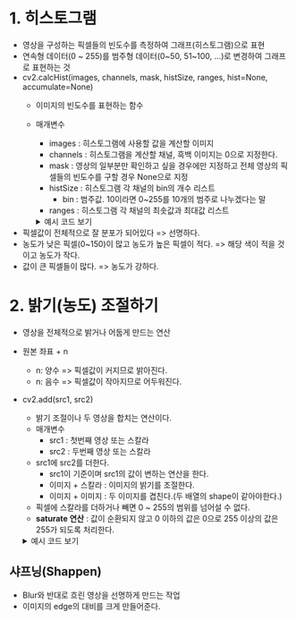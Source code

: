# 1. 히스토그램
- 영상을 구성하는 픽셀들의 빈도수를 측정하여 그래프(히스토그램)으로 표현
- 연속형 데이터(0 ~ 255)를 범주형 데이터(0~50, 51~100, ...)로 변경하여 그래프로 표현하는 것
- cv2.calcHist(images, channels, mask, histSize, ranges, hist=None, accumulate=None)
  - 이미지의 빈도수를 표현하는 함수
  - 매개변수
    - images : 히스토그램에 사용할 값을 계산할 이미지
    - channels : 히스토그램을 계산할 채널, 흑백 이미지는 0으로 지정한다.
    - mask : 영상의 일부분만 확인하고 싶을 경우에만 지정하고 전체 영상의 픽셀들의 빈도수를 구할 경우 None으로 지정
    - histSize : 히스토그램 각 채널의 bin의 개수 리스트
      - bin : 범주값. 10이라면 0~255를 10개의 범주로 나누겠다는 말
    - ranges : 히스토그램 각 채널의 최솟값과 최대값 리스트
    <details>
    <summary>예시 코드 보기</summary>

    ```python
    import cv2

    # 흑백 이미지
    lenna_gray = cv2.imread('Lenna.png', cv2.IMREAD_GRAYSCALE)  # 해당 이미지를 흑백으로 불러온다.(채널이 1개)

    hist = cv2.calcHist([lenna_gray], [0], None, [256], [0, 255])
    # 흑백인(channel)=[0]) lenna_gray의 영상 전체를 256개의 범주값으로 나눠서 최소는 0 최대는 255인 히스토그램을 생성한다.
    # hist에는 0번의 개수, 1번의 개수, ..., 255값의 개수 가 들어가있다.
    
    # 컬러 이미지
    lenna = cv2.imread('Lenna.png')

    bgr_channels = cv2.split(lenna)  # channel별로 이미지를 나눔
    color_label = ['blue', 'green', 'red']  # channel 명 list

    plt.figure(figsize=(8, 6))
    for channel, color in zip(bgr_channels, color_label):
        print(color)
        
        # channel별 hist 계산
        hist = cv2.calcHist([channel],[0],None, [256], [0, 256])
        plt.plot(hist, color=color, label=color)
        
    plt.legend()
    plt.show()
    ```
  </details>
- 픽셀값이 전체적으로 잘 분포가 되어있다 => 선명하다.
- 농도가 낮은 픽셀(0~150)이 많고 농도가 높은 픽셀이 적다. => 해당 색이 적을 것이고 농도가 작다.
- 값이 큰 픽셀들이 많다. => 농도가 강하다.


# 2. 밝기(농도) 조절하기
- 영상을 전체적으로 밝거나 어둡게 만드는 연산
- 원본 좌표 + n
  - n: 양수 => 픽셀값이 커지므로 밝아진다.
  - n: 음수 => 픽셀값이 작아지므로 어두워진다.

- cv2.add(src1, src2)
  - 밝기 조절이나 두 영상을 합치는 연산이다.
  - 매개변수
    - src1 : 첫번째 영상 또는 스칼라
    - src2 : 두번째 영상 또는 스칼라
  - src1에 src2를 더한다.
    - src1이 기준이며 src1의 값이 변하는 연산을 한다.
    - 이미지 + 스칼라 : 이미지의 밝기를 조절한다.
    - 이미지 + 이미지 : 두 이미지를 겹친다.(두 배열의 shape이 같아야한다.)
  - 픽셀에 스칼라를 더하거나 빼면 0 ~ 255의 범위를 넘어설 수 없다.
  - **saturate 연산** : 값이 순환되지 않고 0 이하의 값은 0으로 255 이상의 값은 255가 되도록 처리한다.
  <details>
    <summary>예시 코드 보기</summary>
    ```python
    import cv2

    # 흑백
    src = cv2.imread('images/penguin.jpg', cv2.IMREAD_GRAYSCALE)

    # src 이미지를 밝게 조절
    dest1 = cv2.add(src, 100)  # 100 픽셀값만큼 밝게

    # src 이미지를 어둡게 조절 
    dest2 = cv2.add(src, -100)
    ```
  </details>


## 


## 


## 샤프닝(Shappen)
- Blur와 반대로 흐린 영상을 선명하게 만드는 작업
- 이미지의 edge의 대비를 크게 만들어준다.

